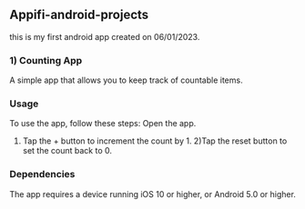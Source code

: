 ## Appifi-android-projects

this is my first android app created on 06/01/2023.

### 1) Counting App
A simple app that allows you to keep track of countable items.

### Usage
To use the app, follow these steps:
  Open the app.
1) Tap the + button to increment the count by 1.
2)Tap the reset button to set the count back to 0.

### Dependencies
The app requires a device running iOS 10 or higher, or Android 5.0 or higher.
